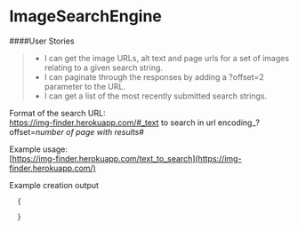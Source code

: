 # ImageSearchEngine  
####User Stories  
> * I can get the image URLs, alt text and page urls for a set of images relating to a given search string.  
> * I can paginate through the responses by adding a ?offset=2 parameter to the URL.  
> * I can get a list of the most recently submitted search strings.  

Format of the search URL:  
https://img-finder.herokuapp.com/#_text to search in url encoding_?offset=_number of page with results_#  

Example usage:  
[https://img-finder.herokuapp.com/text_to_search](https://img-finder.herokuapp.com/)  

Example creation output  
```
  {
    
  }
```
